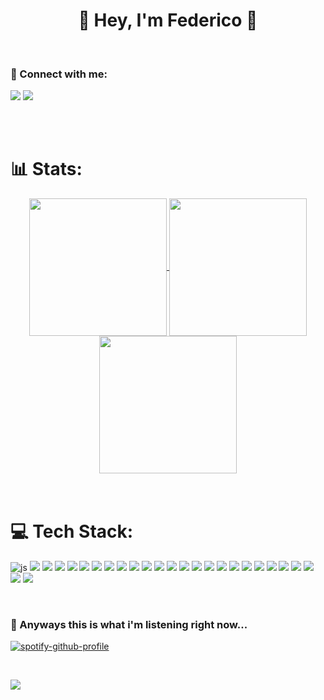 <h1 align="center">👀 Hey, I'm Federico 👋</h1>

<br>

<!-- <p align="left"> <a href="https://github.com/ryo-ma/github-profile-trophy"><img src="https://github-profile-trophy.vercel.app/?username=habby1337" alt="habby1337" /></a> </p> -->


<h3 align="left">🔗 Connect with me:</h3>
<p align="left">
	<a href="https://in.tensi.dev"><img src="https://img.shields.io/badge/Linkedin-%230077B5.svg?style=flat&logoColor=white&logo=linkedin&?labelColor=black"/></a>
	<a href="https://cdpen.tensi.dev"><img src="https://img.shields.io/badge/Codepen-black.svg?style=flat&logoColor=white&logo=codepen&?labelColor=black"/></a>
<!-- <a href="https://www.linkedin.com/in/fedetensi" target="blank"><img align="center" src="https://raw.githubusercontent.com/rahuldkjain/github-profile-readme-generator/master/src/images/icons/Social/linked-in-alt.svg" alt="federico tensi" height="30" width="40" /></a>
<a href="https://instagram.com/fede.tensi" target="blank"><img align="center" src="https://raw.githubusercontent.com/rahuldkjain/github-profile-readme-generator/master/src/images/icons/Social/instagram.svg" alt="fede.tensi" height="30" width="40" /></a> -->
</p>

<br/>
<br/>

<h1>📊 Stats: </h1>
<div align='center'>
<a href="#">
  <img align="top" height='220px' src="https://github-readme-stats.vercel.app/api?username=habby1337&show_icons=true&count_private=true&theme=dark#gh-dark-mode-only" />
<!--   <img align="center" src="https://github-readme-stats.vercel.app/api?username=habby1337&show_icons=true&count_private=true&theme=default#gh-light-mode-only" alt="habby1337"/> -->
</a>
<a href="#">
  <img align="center" height='220px' src="https://github-readme-stats.vercel.app/api/wakatime?username=habby&range=all_time&langs_count=9&theme=dark#gh-dark-mode-only" />
</a>
<a href="#">
  <img align="top" height='220px' src="https://github-readme-stats.vercel.app/api/top-langs/?username=habby1337&hide=html,c%2B%2B&count_private=true&theme=dark#gh-dark-mode-only" />
</a>
  </div>


<br/>
<br/>



<h1>💻 Tech Stack:</h1>
<p align="left"> 
	<img src="https://img.shields.io/badge/javascript-%23323330.svg?style=flat&logo=javascript&logoColor=%23F7DF1E" alt="js" />
	<img src="https://img.shields.io/badge/typescript-%23007ACC.svg?style=flat&logo=typescript&logoColor=white" />
	<img src="https://img.shields.io/badge/html5-%23E34F26.svg?style=flat&logo=html5&logoColor=white" />
	<img src="https://img.shields.io/badge/css3-%231572B6.svg?style=flat&logo=css3&logoColor=white" />
	<img src="https://img.shields.io/badge/bootstrap-%23563D7C.svg?style=flat&logo=bootstrap&logoColor=white" />
	<img src="https://img.shields.io/badge/tailwindcss-%2338B2AC.svg?style=flat&logo=tailwind-css&logoColor=white" />
	<img src="https://img.shields.io/badge/jquery-%230769AD.svg?style=flat&logo=jquery&logoColor=white" />
	<img src="https://img.shields.io/badge/react-%2320232a.svg?style=flat&logo=react&logoColor=%2361DAFB" />
	<img src="https://img.shields.io/badge/Next.js-black.svg?style=flat&logo=next.js&?labelColor=black" />
	<img src="https://img.shields.io/badge/React_Router-CA4245?style=flat&logo=react-router&logoColor=white" />
	<img src="https://img.shields.io/badge/redux-%23593d88.svg?style=flat&logo=redux&logoColor=white" />
	<img src="https://img.shields.io/badge/node.js-6DA55F?style=flat&logo=node.js&logoColor=white" />
	<img src="https://img.shields.io/badge/express.js-%23404d59.svg?style=flat&logo=express&logoColor=%2361DAFB" />
	<img src="https://img.shields.io/badge/JWT-black?style=flat&logo=JSON%20web%20tokens" />
	<img src="https://img.shields.io/badge/Python-1f3b47.svg?style=flat&logo=python&logoColor=ffd343&?labelColor=black" />
	<img src="https://img.shields.io/badge/Php-%23316192.svg?style=flat&logo=php&logoColor=white" />
	<img src="https://img.shields.io/badge/MySql-3E6E93.svg?style=flat&logoColor=white&logo=mysql&?labelColor=black" />
	<img src="https://img.shields.io/badge/postgres-%23316192.svg?style=flat&logo=postgresql&logoColor=white" />
	<img src="https://img.shields.io/badge/MongoDB-%234ea94b.svg?style=flat&logo=mongodb&logoColor=white" />
	<img src="https://img.shields.io/badge/firebase-%23039BE5.svg?style=flat&logo=firebase" />
	<img src="https://img.shields.io/badge/Google%20Cloud-%234285F4.svg?style=flat&logo=google-cloud&logoColor=white" />
	<img src="https://img.shields.io/badge/AWS-FF9900.svg?style=flat&logo=amazon&logoColor=black&?labelColor=black" />
	<img src="https://img.shields.io/badge/ESLint-4B3263?style=flat&logo=eslint&logoColor=white" />
	<img src="https://img.shields.io/badge/Postman-FF6C37?style=flat&logo=postman&logoColor=white" />
	<img src="https://img.shields.io/badge/docker-%230db7ed.svg?style=flat&logo=docker&logoColor=white" />
	<img src="https://img.shields.io/badge/Jest-1e7b1c.svg?style=flat&logoColor=white&logo=jest&?labelColor=black" />


</p>

<br>


### 🎵 Anyways this is what i'm listening right now...
[![spotify-github-profile](https://spotify-github-profile.vercel.app/api/view?uid=habby1337&cover_image=true&theme=natemoo-re&show_offline=true&background_color=121212&interchange=false&bar_color=4e62b1&bar_color_cover=false)](https://spotify-github-profile.vercel.app/api/view?uid=habby1337&redirect=true)

<!-- <img align="center" src="https://github-readme-stats.vercel.app/api/top-langs?username=habby1337&show_icons=true&locale=en&layout=compact" alt="habby1337" /> -->

<br>
<p align="left"> 
  <img src="https://visitcount.itsvg.in/api?id=habby1337&label=Profile%20Views&color=12&icon=0&pretty=true" />
 </p>
